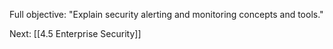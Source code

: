 Full objective: "Explain security alerting and monitoring concepts and tools."



Next: [[4.5 Enterprise Security]]